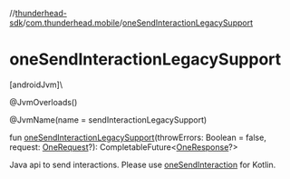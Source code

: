 //[thunderhead-sdk](../../index.md)/[com.thunderhead.mobile](index.md)/[oneSendInteractionLegacySupport](one-send-interaction-legacy-support.md)

# oneSendInteractionLegacySupport

[androidJvm]\

@JvmOverloads()

@JvmName(name = sendInteractionLegacySupport)

fun [oneSendInteractionLegacySupport](one-send-interaction-legacy-support.md)(throwErrors: Boolean = false, request: [OneRequest](../com.thunderhead.mobile.interactions/-one-request/index.md)?): CompletableFuture<[OneResponse](../com.thunderhead.mobile.responsetypes/-one-response/index.md)?>

Java api to send interactions. Please use [oneSendInteraction](one-send-interaction.md) for Kotlin.
